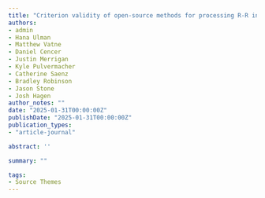 ```yaml
---
title: "Criterion validity of open-source methods for processing R-R intervals in determining heart rate variability metrics(In Preparation)"
authors:
- admin
- Hana Ulman
- Matthew Vatne
- Daniel Cencer
- Justin Merrigan
- Kyle Pulvermacher
- Catherine Saenz
- Bradley Robinson
- Jason Stone
- Josh Hagen
author_notes: ""
date: "2025-01-31T00:00:00Z"
publishDate: "2025-01-31T00:00:00Z"
publication_types: 
- "article-journal"

abstract: ''

summary: ""

tags:
- Source Themes
---
```


